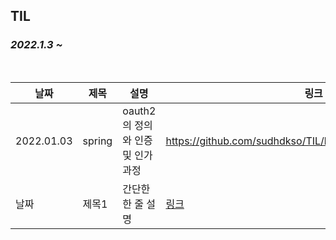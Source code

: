 ## TIL

### ___2022.1.3 ~___

<br/>

| 날짜 | 제목  | 설명              | 링크     |
| ---- | ----- | ----------------- | -------- |
| 2022.01.03 | spring | oauth2의 정의와 인증및 인가과정 | https://github.com/sudhdkso/TIL/blob/main/Spring/Oauth2.md|
| 날짜 | 제목1 | 간단한 한 줄 설명 | [링크]() |
